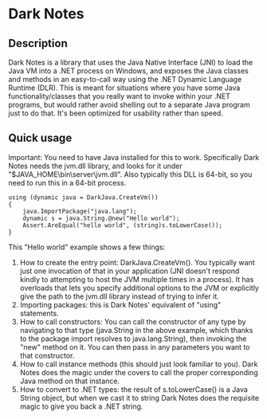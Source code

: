 # Dark Notes

## Description

Dark Notes is a library that uses the Java Native Interface (JNI) to load the Java
VM into a .NET process on Windows, and exposes the Java classes and methods in an easy-to-call
way using the .NET Dynamic Language Runtime (DLR). This is meant for situations where
you have some Java functionality/classes that you really want to invoke within your
.NET programs, but would rather avoid shelling out to a separate Java program just
to do that. It's been optimized for usability rather than speed.

## Quick usage

Important: You need to have Java installed for this to work. Specifically Dark Notes
needs the jvm.dll library, and looks for it under "$JAVA_HOME\bin\server\jvm.dll". Also
typically this DLL is 64-bit, so you need to run this in a 64-bit process.

    using (dynamic java = DarkJava.CreateVm())
    {
        java.ImportPackage("java.lang");
        dynamic s = java.String.@new("Hello world");
        Assert.AreEqual("hello world", (string)s.toLowerCase());
    }

This "Hello world" example shows a few things:

1. How to create the entry point: DarkJava.CreateVm(). You typically want just one invocation
of that in your application (JNI doesn't respond kindly to attempting to host the JVM multiple
times in a process). It has overloads that lets you specify additional options to the JVM or
explicitly give the path to the jvm.dll library instead of trying to infer it.
2. Importing packages: this is Dark Notes' equivalent of "using" statements.
3. How to call constructors: You can call the constructor of any type by navigating to that type
(java.String in the above example, which thanks to the package import resolves to java.lang.String),
then invoking the "new" method on it. You can then pass in any parameters you want to that constructor.
4. How to call instance methods (this should just look familiar to you). Dark Notes does the magic
under the covers to call the proper corresponding Java method on that instance.
5. How to convert to .NET types: the result of s.toLowerCase() is a Java String object, but
when we cast it to string Dark Notes does the requisite magic to give you back a .NET string.